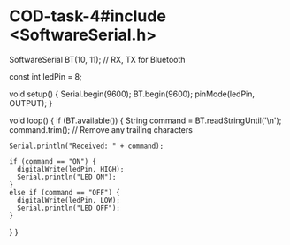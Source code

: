 # COD-task-4#include <SoftwareSerial.h>

SoftwareSerial BT(10, 11); // RX, TX for Bluetooth

const int ledPin = 8; 

void setup() {
  Serial.begin(9600);
  BT.begin(9600);
  pinMode(ledPin, OUTPUT);
}

void loop() {
  if (BT.available()) {
    String command = BT.readStringUntil('\n');
    command.trim(); // Remove any trailing characters

    Serial.println("Received: " + command);

    if (command == "ON") {
      digitalWrite(ledPin, HIGH);
      Serial.println("LED ON");
    }
    else if (command == "OFF") {
      digitalWrite(ledPin, LOW);
      Serial.println("LED OFF");
    }
  }
}
